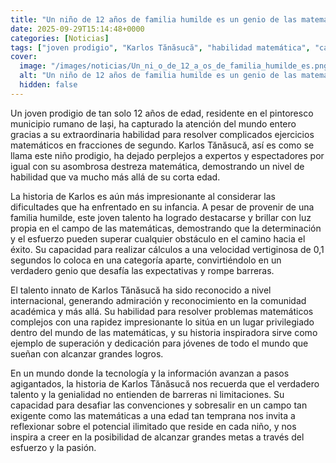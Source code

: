 ```yaml
---
title: "Un niño de 12 años de familia humilde es un genio de las matemáticas - 'Hago cálculos a una velocidad de 0,1 segundos'"
date: 2025-09-29T15:14:48+0000
categories: [Noticias]
tags: ["joven prodigio", "Karlos Tănăsucă", "habilidad matemática", "cálculos rápidos", "talento innato", "problemas matemáticos", "superación."]
cover:
  image: "/images/noticias/Un_ni_o_de_12_a_os_de_familia_humilde_es.png"
  alt: "Un niño de 12 años de familia humilde es un genio de las matemáticas - 'Hago cálculos a una velocidad de 0,1 segundos'"
  hidden: false
---
```


Un joven prodigio de tan solo 12 años de edad, residente en el pintoresco municipio rumano de Iași, ha capturado la atención del mundo entero gracias a su extraordinaria habilidad para resolver complicados ejercicios matemáticos en fracciones de segundo. Karlos Tănăsucă, así es como se llama este niño prodigio, ha dejado perplejos a expertos y espectadores por igual con su asombrosa destreza matemática, demostrando un nivel de habilidad que va mucho más allá de su corta edad.

La historia de Karlos es aún más impresionante al considerar las dificultades que ha enfrentado en su infancia. A pesar de provenir de una familia humilde, este joven talento ha logrado destacarse y brillar con luz propia en el campo de las matemáticas, demostrando que la determinación y el esfuerzo pueden superar cualquier obstáculo en el camino hacia el éxito. Su capacidad para realizar cálculos a una velocidad vertiginosa de 0,1 segundos lo coloca en una categoría aparte, convirtiéndolo en un verdadero genio que desafía las expectativas y rompe barreras.

El talento innato de Karlos Tănăsucă ha sido reconocido a nivel internacional, generando admiración y reconocimiento en la comunidad académica y más allá. Su habilidad para resolver problemas matemáticos complejos con una rapidez impresionante lo sitúa en un lugar privilegiado dentro del mundo de las matemáticas, y su historia inspiradora sirve como ejemplo de superación y dedicación para jóvenes de todo el mundo que sueñan con alcanzar grandes logros.

En un mundo donde la tecnología y la información avanzan a pasos agigantados, la historia de Karlos Tănăsucă nos recuerda que el verdadero talento y la genialidad no entienden de barreras ni limitaciones. Su capacidad para desafiar las convenciones y sobresalir en un campo tan exigente como las matemáticas a una edad tan temprana nos invita a reflexionar sobre el potencial ilimitado que reside en cada niño, y nos inspira a creer en la posibilidad de alcanzar grandes metas a través del esfuerzo y la pasión.
